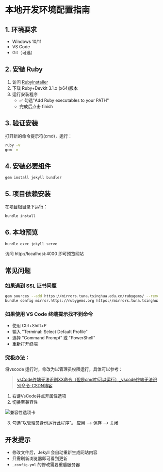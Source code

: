 

# 本地开发环境配置指南

## 1. 环境要求
- Windows 10/11
- VS Code
- Git（可选）

## 2. 安装 Ruby
1. 访问 [RubyInstaller](https://rubyinstaller.org/downloads/)
2. 下载 Ruby+Devkit 3.1.x (x64)版本
3. 运行安装程序
   - ✅ 勾选"Add Ruby executables to your PATH"
   - 完成后点击 finish

## 3. 验证安装
打开新的命令提示符(cmd)，运行：
```bash
ruby -v
gem -v
```

## 4. 安装必要组件
```bash
gem install jekyll bundler
```

## 5. 项目依赖安装
在项目根目录下运行：
```bash
bundle install
```

## 6. 本地预览
```bash
bundle exec jekyll serve
```
访问 http://localhost:4000 即可预览网站

## 常见问题

### 如果遇到 SSL 证书问题
```bash
gem sources --add https://mirrors.tuna.tsinghua.edu.cn/rubygems/ --remove https://rubygems.org/
bundle config mirror.https://rubygems.org https://mirrors.tuna.tsinghua.edu.cn/rubygems
```

### 如果使用 VS Code 终端提示找不到命令
- 使用 Ctrl+Shift+P
- 输入 "Terminal: Select Default Profile"
- 选择 "Command Prompt" 或 "PowerShell"
- 重新打开终端

### 究极办法：

将vscode 运行时，修改为以管理员权限运行，具体可以参考：

> [vsCode终端无法识别XX命令（但是cmd中可以运行）_vscode终端无法识别命令-CSDN博客](https://blog.csdn.net/qq_41614849/article/details/142920881)

1. 右键VsCode并点开属性选项
2. 切换至兼容性

![兼容性选项卡](https://ilionli.oss-cn-chengdu.aliyuncs.com/image/202504071549214.png)

3. 勾选“以管理员身份运行此程序”。 应用 --> 保存 --> 关闭

## 开发提示
- 修改文件后，Jekyll 会自动重新生成网站内容
- 只需刷新浏览器即可看到更新
- `_config.yml` 的修改需要重启服务器